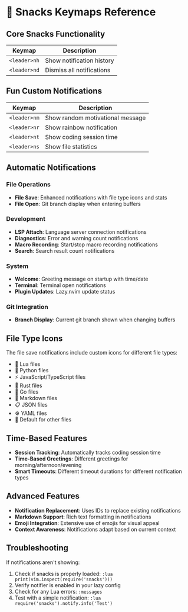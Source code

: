 # 🍿 Snacks Keymaps Reference

## Core Snacks Functionality

| Keymap | Description |
|--------|-------------|
| `<leader>nh` | Show notification history |
| `<leader>nd` | Dismiss all notifications |

## Fun Custom Notifications

| Keymap | Description |
|--------|-------------|
| `<leader>nm` | Show random motivational message |
| `<leader>nr` | Show rainbow notification |
| `<leader>nt` | Show coding session time |
| `<leader>ns` | Show file statistics |

## Automatic Notifications

### File Operations
- **File Save**: Enhanced notifications with file type icons and stats
- **File Open**: Git branch display when entering buffers

### Development
- **LSP Attach**: Language server connection notifications
- **Diagnostics**: Error and warning count notifications
- **Macro Recording**: Start/stop macro recording notifications
- **Search**: Search result count notifications

### System
- **Welcome**: Greeting message on startup with time/date
- **Terminal**: Terminal open notifications
- **Plugin Updates**: Lazy.nvim update status

### Git Integration
- **Branch Display**: Current git branch shown when changing buffers

## File Type Icons

The file save notifications include custom icons for different file types:
- 🌙 Lua files
- 🐍 Python files
- ⚡ JavaScript/TypeScript files
- 🦀 Rust files
- 🐹 Go files
- 📝 Markdown files
- 📋 JSON files
- ⚙️ YAML files
- 💾 Default for other files

## Time-Based Features

- **Session Tracking**: Automatically tracks coding session time
- **Time-Based Greetings**: Different greetings for morning/afternoon/evening
- **Smart Timeouts**: Different timeout durations for different notification types

## Advanced Features

- **Notification Replacement**: Uses IDs to replace existing notifications
- **Markdown Support**: Rich text formatting in notifications
- **Emoji Integration**: Extensive use of emojis for visual appeal
- **Context Awareness**: Notifications adapt based on current context

## Troubleshooting

If notifications aren't showing:
1. Check if snacks is properly loaded: `:lua print(vim.inspect(require('snacks')))`
2. Verify notifier is enabled in your lazy config
3. Check for any Lua errors: `:messages`
4. Test with a simple notification: `:lua require('snacks').notify.info('Test')`
